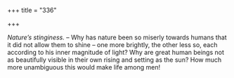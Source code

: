 +++
title = "336"

+++

*Nature’s stinginess.* – Why has nature been so miserly towards humans that it did not allow them to shine – one more brightly, the other less so, each according to his inner magnitude of light? Why are great human beings not as beautifully visible in their own rising and setting as the sun? How much more unambiguous this would make life among men\!


